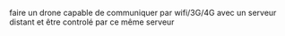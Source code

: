 faire un drone capable de communiquer par wifi/3G/4G avec un serveur distant et être controlé par ce même serveur
